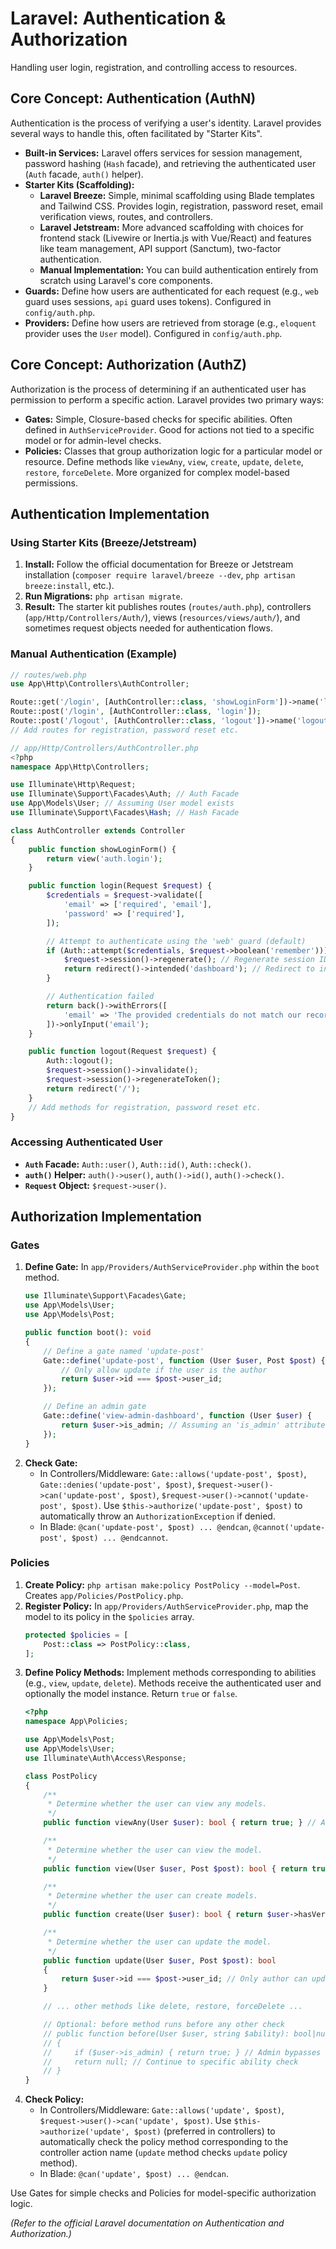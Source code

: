 # Laravel: Authentication & Authorization

Handling user login, registration, and controlling access to resources.

## Core Concept: Authentication (AuthN)

Authentication is the process of verifying a user's identity. Laravel provides several ways to handle this, often facilitated by "Starter Kits".

*   **Built-in Services:** Laravel offers services for session management, password hashing (`Hash` facade), and retrieving the authenticated user (`Auth` facade, `auth()` helper).
*   **Starter Kits (Scaffolding):**
    *   **Laravel Breeze:** Simple, minimal scaffolding using Blade templates and Tailwind CSS. Provides login, registration, password reset, email verification views, routes, and controllers.
    *   **Laravel Jetstream:** More advanced scaffolding with choices for frontend stack (Livewire or Inertia.js with Vue/React) and features like team management, API support (Sanctum), two-factor authentication.
    *   **Manual Implementation:** You can build authentication entirely from scratch using Laravel's core components.
*   **Guards:** Define how users are authenticated for each request (e.g., `web` guard uses sessions, `api` guard uses tokens). Configured in `config/auth.php`.
*   **Providers:** Define how users are retrieved from storage (e.g., `eloquent` provider uses the `User` model). Configured in `config/auth.php`.

## Core Concept: Authorization (AuthZ)

Authorization is the process of determining if an authenticated user has permission to perform a specific action. Laravel provides two primary ways:

*   **Gates:** Simple, Closure-based checks for specific abilities. Often defined in `AuthServiceProvider`. Good for actions not tied to a specific model or for admin-level checks.
*   **Policies:** Classes that group authorization logic for a particular model or resource. Define methods like `viewAny`, `view`, `create`, `update`, `delete`, `restore`, `forceDelete`. More organized for complex model-based permissions.

## Authentication Implementation

### Using Starter Kits (Breeze/Jetstream)

1.  **Install:** Follow the official documentation for Breeze or Jetstream installation (`composer require laravel/breeze --dev`, `php artisan breeze:install`, etc.).
2.  **Run Migrations:** `php artisan migrate`.
3.  **Result:** The starter kit publishes routes (`routes/auth.php`), controllers (`app/Http/Controllers/Auth/`), views (`resources/views/auth/`), and sometimes request objects needed for authentication flows.

### Manual Authentication (Example)

```php
// routes/web.php
use App\Http\Controllers\AuthController;

Route::get('/login', [AuthController::class, 'showLoginForm'])->name('login');
Route::post('/login', [AuthController::class, 'login']);
Route::post('/logout', [AuthController::class, 'logout'])->name('logout');
// Add routes for registration, password reset etc.

// app/Http/Controllers/AuthController.php
<?php
namespace App\Http\Controllers;

use Illuminate\Http\Request;
use Illuminate\Support\Facades\Auth; // Auth Facade
use App\Models\User; // Assuming User model exists
use Illuminate\Support\Facades\Hash; // Hash Facade

class AuthController extends Controller
{
    public function showLoginForm() {
        return view('auth.login');
    }

    public function login(Request $request) {
        $credentials = $request->validate([
            'email' => ['required', 'email'],
            'password' => ['required'],
        ]);

        // Attempt to authenticate using the 'web' guard (default)
        if (Auth::attempt($credentials, $request->boolean('remember'))) {
            $request->session()->regenerate(); // Regenerate session ID for security
            return redirect()->intended('dashboard'); // Redirect to intended page or dashboard
        }

        // Authentication failed
        return back()->withErrors([
            'email' => 'The provided credentials do not match our records.',
        ])->onlyInput('email');
    }

    public function logout(Request $request) {
        Auth::logout();
        $request->session()->invalidate();
        $request->session()->regenerateToken();
        return redirect('/');
    }
    // Add methods for registration, password reset etc.
}
```

### Accessing Authenticated User

*   **`Auth` Facade:** `Auth::user()`, `Auth::id()`, `Auth::check()`.
*   **`auth()` Helper:** `auth()->user()`, `auth()->id()`, `auth()->check()`.
*   **`Request` Object:** `$request->user()`.

## Authorization Implementation

### Gates

1.  **Define Gate:** In `app/Providers/AuthServiceProvider.php` within the `boot` method.
    ```php
    use Illuminate\Support\Facades\Gate;
    use App\Models\User;
    use App\Models\Post;

    public function boot(): void
    {
        // Define a gate named 'update-post'
        Gate::define('update-post', function (User $user, Post $post) {
            // Only allow update if the user is the author
            return $user->id === $post->user_id;
        });

        // Define an admin gate
        Gate::define('view-admin-dashboard', function (User $user) {
            return $user->is_admin; // Assuming an 'is_admin' attribute/method on User model
        });
    }
    ```
2.  **Check Gate:**
    *   In Controllers/Middleware: `Gate::allows('update-post', $post)`, `Gate::denies('update-post', $post)`, `$request->user()->can('update-post', $post)`, `$request->user()->cannot('update-post', $post)`. Use `$this->authorize('update-post', $post)` to automatically throw an `AuthorizationException` if denied.
    *   In Blade: `@can('update-post', $post) ... @endcan`, `@cannot('update-post', $post) ... @endcannot`.

### Policies

1.  **Create Policy:** `php artisan make:policy PostPolicy --model=Post`. Creates `app/Policies/PostPolicy.php`.
2.  **Register Policy:** In `app/Providers/AuthServiceProvider.php`, map the model to its policy in the `$policies` array.
    ```php
    protected $policies = [
        Post::class => PostPolicy::class,
    ];
    ```
3.  **Define Policy Methods:** Implement methods corresponding to abilities (e.g., `view`, `update`, `delete`). Methods receive the authenticated user and optionally the model instance. Return `true` or `false`.
    ```php
    <?php
    namespace App\Policies;

    use App\Models\Post;
    use App\Models\User;
    use Illuminate\Auth\Access\Response;

    class PostPolicy
    {
        /**
         * Determine whether the user can view any models.
         */
        public function viewAny(User $user): bool { return true; } // Anyone can view list

        /**
         * Determine whether the user can view the model.
         */
        public function view(User $user, Post $post): bool { return true; } // Anyone can view single

        /**
         * Determine whether the user can create models.
         */
        public function create(User $user): bool { return $user->hasVerifiedEmail(); } // Must have verified email

        /**
         * Determine whether the user can update the model.
         */
        public function update(User $user, Post $post): bool
        {
            return $user->id === $post->user_id; // Only author can update
        }

        // ... other methods like delete, restore, forceDelete ...

        // Optional: before method runs before any other check
        // public function before(User $user, string $ability): bool|null
        // {
        //     if ($user->is_admin) { return true; } // Admin bypasses other checks
        //     return null; // Continue to specific ability check
        // }
    }
    ```
4.  **Check Policy:**
    *   In Controllers/Middleware: `Gate::allows('update', $post)`, `$request->user()->can('update', $post)`. Use `$this->authorize('update', $post)` (preferred in controllers) to automatically check the policy method corresponding to the controller action name (`update` method checks `update` policy method).
    *   In Blade: `@can('update', $post) ... @endcan`.

Use Gates for simple checks and Policies for model-specific authorization logic.

*(Refer to the official Laravel documentation on Authentication and Authorization.)*
